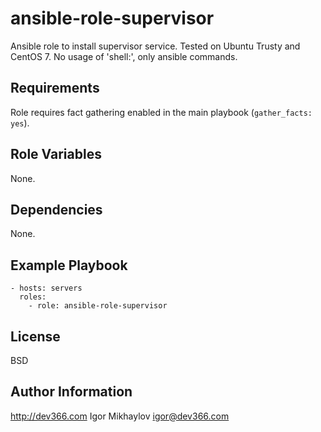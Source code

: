 ansible-role-supervisor
======================

Ansible role to install supervisor service.
Tested on Ubuntu Trusty and CentOS 7.
No usage of 'shell:', only ansible commands.

Requirements
------------
Role requires fact gathering enabled in the main playbook (`gather_facts: yes`).

Role Variables
--------------
None.

Dependencies
------------
None.

Example Playbook
----------------

    - hosts: servers
      roles:
        - role: ansible-role-supervisor

License
-------

BSD

Author Information
------------------

http://dev366.com
Igor Mikhaylov <igor@dev366.com>
